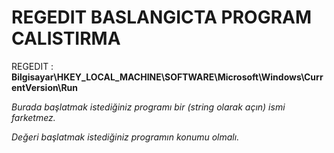 # REGEDIT BASLANGICTA PROGRAM CALISTIRMA

REGEDIT : **Bilgisayar\HKEY_LOCAL_MACHINE\SOFTWARE\Microsoft\Windows\CurrentVersion\Run**<br>

*Burada başlatmak istediğiniz programı bir (string olarak açın) ismi farketmez.*<br>

*Değeri başlatmak istediğiniz programın konumu olmalı.*<br>

